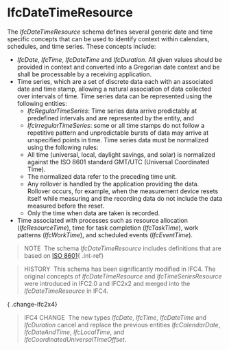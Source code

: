 IfcDateTimeResource
===================

The _IfcDateTimeResource_ schema defines several generic date and time specific concepts that can be used to identify context within calendars, schedules, and time series. These concepts include:

*  _IfcDate_, _IfcTime_, _IfcDateTime_ and _IfcDuration_. All given values should be provided in context and converted into a Gregorian date context and be shall be processable by a receiving application. 
* Time series, which are a set of discrete data each with an associated date and time stamp, allowing a natural association of data collected over intervals of time. Time series data can be represented using the following entities: 
    *  _IfcRegularTimeSeries_: Time series data arrive predictably at predefined intervals and are represented by the entity, and 
    *  _IfcIrregularTimeSeries_: some or all time stamps do not follow a repetitive pattern and unpredictable bursts of data may arrive at unspecified points in time.  Time series data must be normalized using the following rules: 
    * All time (universal, local, daylight savings, and solar) is normalized against the ISO 8601 standard GMT/UTC (Universal Coordinated Time). 
    * The normalized data refer to the preceding time unit. 
    * Any rollover is handled by the application providing the data. Rollover occurs, for example, when the measurement device resets itself while measuring and the recording data do not include the data measured before the reset. 
    * Only the time when data are taken is recorded. 
* Time associated with processes such as resource allocation (_IfcResourceTime_), time for task completion (_IfcTaskTime_), work patterns (_IfcWorkTime_), and scheduled events (_IfcEventTime_). 

> NOTE&nbsp; The schema _IfcDateTimeResource_ includes definitions that are based on [ISO 8601](../../bibliography.htm#iso-8601){ .int-ref}

> HISTORY&nbsp; This schema has been significantly modified in IFC4. The original concepts of _IfcDateTimeResource_ and _IfcTimeSeriesResource_ were introduced in IFC2.0 and IFC2x2 and merged into the _IfcDateTimeResource_ in IFC4.

{ .change-ifc2x4}
> IFC4 CHANGE&nbsp; The new types _IfcDate_, _IfcTime_, _IfcDateTime_ and _IfcDuration_ cancel and replace the previous entities _IfcCalendarDate_, _IfcDateAndTime_, _IfcLocalTime_, and _IfcCoordinatedUniversalTimeOffset_.
